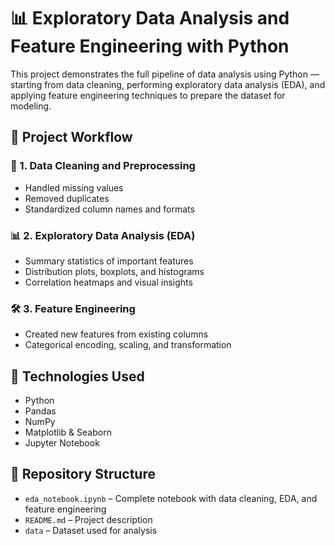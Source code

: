 # 📊 Exploratory Data Analysis and Feature Engineering with Python

This project demonstrates the full pipeline of data analysis using Python — starting from data cleaning, performing exploratory data analysis (EDA), and applying feature engineering techniques to prepare the dataset for modeling.

## 🧠 Project Workflow

### 🔧 1. Data Cleaning and Preprocessing
- Handled missing values
- Removed duplicates
- Standardized column names and formats

### 📊 2. Exploratory Data Analysis (EDA)
- Summary statistics of important features
- Distribution plots, boxplots, and histograms
- Correlation heatmaps and visual insights

### 🛠️ 3. Feature Engineering
- Created new features from existing columns
- Categorical encoding, scaling, and transformation

## 🧰 Technologies Used
- Python
- Pandas
- NumPy
- Matplotlib & Seaborn
- Jupyter Notebook

## 📁 Repository Structure
- `eda_notebook.ipynb` – Complete notebook with data cleaning, EDA, and feature engineering
- `README.md` – Project description
- `data` – Dataset used for analysis
